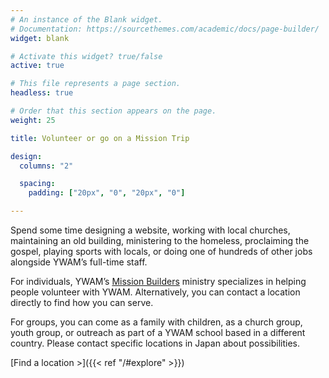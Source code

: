 ```yaml
---
# An instance of the Blank widget.
# Documentation: https://sourcethemes.com/academic/docs/page-builder/
widget: blank

# Activate this widget? true/false
active: true

# This file represents a page section.
headless: true

# Order that this section appears on the page.
weight: 25

title: Volunteer or go on a Mission Trip

design:
  columns: "2"

  spacing:
    padding: ["20px", "0", "20px", "0"]

---
```


Spend some time designing a website, working with local churches, maintaining an old building, ministering to the homeless, proclaiming the gospel, playing sports with locals, or doing one of hundreds of other jobs alongside YWAM’s full-time staff.

For individuals, YWAM’s [Mission Builders](https://www.missionbuilders.org/) ministry specializes in helping people volunteer with YWAM. Alternatively, you can contact a location directly to find how you can serve.

For groups, you can come as a family with children, as a church group, youth group, or outreach as part of a YWAM school based in a different country. Please contact specific locations in Japan about possibilities.

[Find a location >]({{< ref "/#explore" >}})
